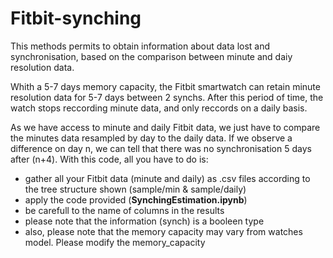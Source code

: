 # Fitbit-synching

This methods permits to obtain information about data lost and synchronisation, based on the comparison between minute and daiy resolution data.
  
Whith a 5-7 days memory capacity, the Fitbit smartwatch can retain minute resolution data for 5-7 days between 2 synchs. After this period of time, the watch stops reccording minute data, and only reccords on a daily basis.  

As we have access to minute and daily Fitbit data, we just have to compare the minutes data resampled by day to the daily data. If we observe a difference on day n, we can tell that there was no synchronisation 5 days after (n+4).
With this code, all you have to do is:
- gather all your Fitbit data (minute and daily) as .csv files according to the tree structure shown (sample/min & sample/daily)
- apply the code provided (**SynchingEstimation.ipynb**)
- be carefull to the name of columns in the results
- please note that the information (synch) is a booleen type
- also, please note that the memory capacity may vary from watches model. Please modify the memory_capacity
